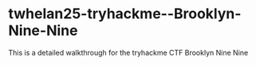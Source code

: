 # twhelan25-tryhackme--Brooklyn-Nine-Nine
This is a detailed walkthrough for the tryhackme CTF Brooklyn Nine Nine
